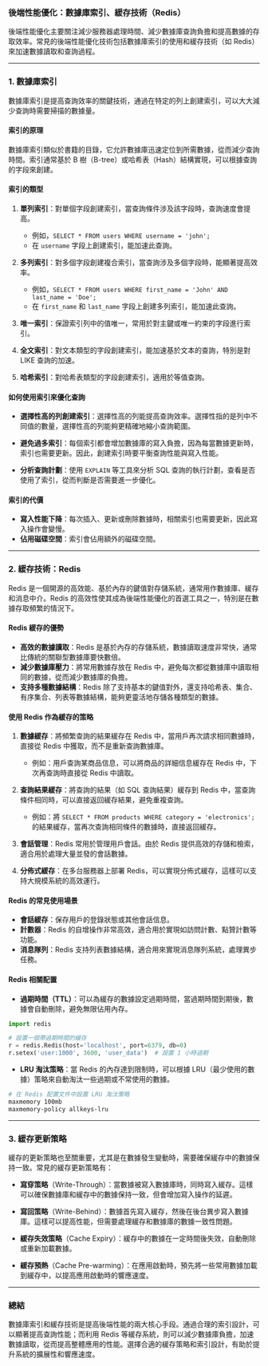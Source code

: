 ### **後端性能優化：數據庫索引、緩存技術（Redis）**

後端性能優化主要關注減少服務器處理時間、減少數據庫查詢負擔和提高數據的存取效率。常見的後端性能優化技術包括數據庫索引的使用和緩存技術（如 Redis）來加速數據讀取和查詢過程。

---

### **1. 數據庫索引**

數據庫索引是提高查詢效率的關鍵技術，通過在特定的列上創建索引，可以大大減少查詢時需要掃描的數據量。

#### **索引的原理**
數據庫索引類似於書籍的目錄，它允許數據庫迅速定位到所需數據，從而減少查詢時間。索引通常基於 B 樹（B-tree）或哈希表（Hash）結構實現，可以根據查詢的字段來創建。

#### **索引的類型**
1. **單列索引**：對單個字段創建索引，當查詢條件涉及該字段時，查詢速度會提高。
   - 例如，`SELECT * FROM users WHERE username = 'john';`
   - 在 `username` 字段上創建索引，能加速此查詢。

2. **多列索引**：對多個字段創建複合索引，當查詢涉及多個字段時，能顯著提高效率。
   - 例如，`SELECT * FROM users WHERE first_name = 'John' AND last_name = 'Doe';`
   - 在 `first_name` 和 `last_name` 字段上創建多列索引，能加速此查詢。

3. **唯一索引**：保證索引列中的值唯一，常用於對主鍵或唯一約束的字段進行索引。

4. **全文索引**：對文本類型的字段創建索引，能加速基於文本的查詢，特別是對 LIKE 查詢的加速。

5. **哈希索引**：對哈希表類型的字段創建索引，適用於等值查詢。

#### **如何使用索引來優化查詢**
- **選擇性高的列創建索引**：選擇性高的列能提高查詢效率。選擇性指的是列中不同值的數量，選擇性高的列能夠更精確地縮小查詢範圍。
  
- **避免過多索引**：每個索引都會增加數據庫的寫入負擔，因為每當數據更新時，索引也需要更新。因此，創建索引時要平衡查詢性能與寫入性能。

- **分析查詢計劃**：使用 `EXPLAIN` 等工具來分析 SQL 查詢的執行計劃，查看是否使用了索引，從而判斷是否需要進一步優化。

#### **索引的代價**
- **寫入性能下降**：每次插入、更新或刪除數據時，相關索引也需要更新，因此寫入操作會變慢。
- **佔用磁碟空間**：索引會佔用額外的磁碟空間。

---

### **2. 緩存技術：Redis**

Redis 是一個開源的高效能、基於內存的鍵值對存儲系統，通常用作數據庫、緩存和消息中介。Redis 的高效性使其成為後端性能優化的首選工具之一，特別是在數據存取頻繁的情況下。

#### **Redis 緩存的優勢**
- **高效的數據讀取**：Redis 是基於內存的存儲系統，數據讀取速度非常快，通常比傳統的關聯型數據庫要快數倍。
- **減少數據庫壓力**：將常用數據存放在 Redis 中，避免每次都從數據庫中讀取相同的數據，從而減少數據庫的負擔。
- **支持多種數據結構**：Redis 除了支持基本的鍵值對外，還支持哈希表、集合、有序集合、列表等數據結構，能夠更靈活地存儲各種類型的數據。

#### **使用 Redis 作為緩存的策略**
1. **數據緩存**：將頻繁查詢的結果緩存在 Redis 中，當用戶再次請求相同數據時，直接從 Redis 中獲取，而不是重新查詢數據庫。
   - 例如：用戶查詢某商品信息，可以將商品的詳細信息緩存在 Redis 中，下次再查詢時直接從 Redis 中讀取。

2. **查詢結果緩存**：將查詢的結果（如 SQL 查詢結果）緩存到 Redis 中，當查詢條件相同時，可以直接返回緩存結果，避免重複查詢。
   - 例如：將 `SELECT * FROM products WHERE category = 'electronics';` 的結果緩存，當再次查詢相同條件的數據時，直接返回緩存。

3. **會話管理**：Redis 常用於管理用戶會話。由於 Redis 提供高效的存儲和檢索，適合用於處理大量並發的會話數據。

4. **分佈式緩存**：在多台服務器上部署 Redis，可以實現分佈式緩存，這樣可以支持大規模系統的高效運行。

#### **Redis 的常見使用場景**
- **會話緩存**：保存用戶的登錄狀態或其他會話信息。
- **計數器**：Redis 的自增操作非常高效，適合用於實現如訪問計數、點贊計數等功能。
- **消息隊列**：Redis 支持列表數據結構，適合用來實現消息隊列系統，處理異步任務。

#### **Redis 相關配置**
- **過期時間（TTL）**：可以為緩存的數據設定過期時間，當過期時間到期後，數據會自動刪除，避免無限佔用內存。
  
```python
import redis

# 設置一個帶過期時間的緩存
r = redis.Redis(host='localhost', port=6379, db=0)
r.setex('user:1000', 3600, 'user_data')  # 設置 1 小時過期
```

- **LRU 淘汰策略**：當 Redis 的內存達到限制時，可以根據 LRU（最少使用的數據）策略來自動淘汰一些過期或不常使用的數據。
  
```bash
# 在 Redis 配置文件中設置 LRU 淘汰策略
maxmemory 100mb
maxmemory-policy allkeys-lru
```

---

### **3. 緩存更新策略**
緩存的更新策略也至關重要，尤其是在數據發生變動時，需要確保緩存中的數據保持一致。常見的緩存更新策略有：

- **寫穿策略**（Write-Through）：當數據被寫入數據庫時，同時寫入緩存。這樣可以確保數據庫和緩存中的數據保持一致，但會增加寫入操作的延遲。
  
- **寫回策略**（Write-Behind）：數據首先寫入緩存，然後在後台異步寫入數據庫。這樣可以提高性能，但需要處理緩存和數據庫的數據一致性問題。

- **緩存失效策略**（Cache Expiry）：緩存中的數據在一定時間後失效，自動刪除或重新加載數據。

- **緩存預熱**（Cache Pre-warming）：在應用啟動時，預先將一些常用數據加載到緩存中，以提高應用啟動時的響應速度。

---

### **總結**

數據庫索引和緩存技術是提高後端性能的兩大核心手段。通過合理的索引設計，可以顯著提高查詢性能；而利用 Redis 等緩存系統，則可以減少數據庫負擔，加速數據讀取，從而提高整體應用的性能。選擇合適的緩存策略和索引設計，有助於提升系統的擴展性和響應速度。